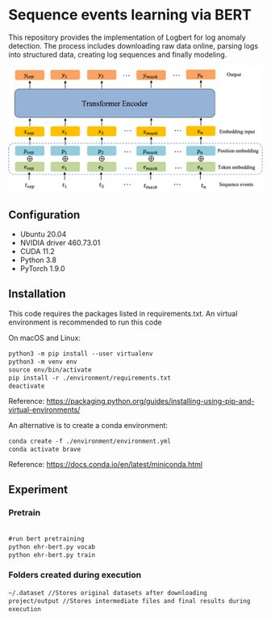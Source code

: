 # Sequence events learning via BERT

This repository provides the implementation of Logbert for log anomaly detection. 
The process includes downloading raw data online, parsing logs into structured data, 
creating log sequences and finally modeling. 

![alt](img/1BERT.png)

## Configuration
- Ubuntu 20.04
- NVIDIA driver 460.73.01 
- CUDA 11.2
- Python 3.8
- PyTorch 1.9.0

## Installation
This code requires the packages listed in requirements.txt.
An virtual environment is recommended to run this code

On macOS and Linux:  
```
python3 -m pip install --user virtualenv
python3 -m venv env
source env/bin/activate
pip install -r ./environment/requirements.txt
deactivate
```
Reference: https://packaging.python.org/guides/installing-using-pip-and-virtual-environments/

An alternative is to create a conda environment:
```
conda create -f ./environment/environment.yml
conda activate brave
```
Reference: https://docs.conda.io/en/latest/miniconda.html

## Experiment

### Pretrain
```shell script

#run bert pretraining
python ehr-bert.py vocab
python ehr-bert.py train

```

### Folders created during execution
```shell script 
~/.dataset //Stores original datasets after downloading
project/output //Stores intermediate files and final results during execution
```
